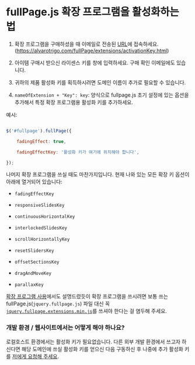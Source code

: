 # fullPage.js 확장 프로그램을 활성화하는 법

1. 확장 프로그램을 구매하셨을 때 이메일로 전송된 [URL](https://alvarotrigo.com/fullPage/extensions/activationKey.html)에 접속하세요. (https://alvarotrigo.com/fullPage/extensions/activationKey.html)
1. 아이템 구매시 받으신 라이센스 키를 창에 입력하세요. 구매 확인 이메일에도 있습니다.
1. 귀하의 제품 활성화 키를 획득하시려면 도메인 이름이 추가로 필요할 수 있습니다.
1. `nameOfExtension + "Key": key`: 양식으로 fullpage.js 초기 설정에 있는 옵션을 추가해서 특정 확장 프로그램용 활성화 키를 추가하세요.

예시:

```javascript
$('#fullpage').fullPage({
    fadingEffect: true,
    fadingEffectKey: '활성화 키가 여기에 위치해야 합니다',
});
```

나머지 확장 프로그램을 쓰실 때도 마찬가지입니다. 현재 나와 있는 모든 확장 키 옵션이 아래에 열거되어 있습니다:

* `fadingEffectKey`
* `responsiveSlidesKey`
* `continuousHorizontalKey`
* `interlockedSlidesKey`
* `scrollHorizontallyKey`
* `resetSlidersKey`
* `offsetSectionsKey`
* `dragAndMoveKey`
* `parallaxKey`

[확장 프로그램 사용](https://github.com/alvarotrigo/fullPage.js#use-extensions)에서도 설명드렸듯이 확장 프로그램을 쓰시려면 보통 쓰는 fullPage.js(`jquery.fullpage.js`) 파일 대신 꼭 [`jquery.fullpage.extensions.min.js`](https://github.com/alvarotrigo/fullPage.js/blob/master/dist/jquery.fullpage.extensions.min.js)를 쓰셔야 한다는 걸 염두해 주세요.

### 개발 환경 / 웹사이트에서는 어떻게 해야 하나요?
로컬호스트 환경에서는 활성화 키가 필요없습니다. 다른 외부 개발 환경에서 쓰고자 하신다면 해당 도메인에 쓰실 활성화 키를 얻으신 다음 구동하신 후 나중에 추가 활성화 키를 [저에게 요청해 주세요](http://alvarotrigo.com/#contact).

